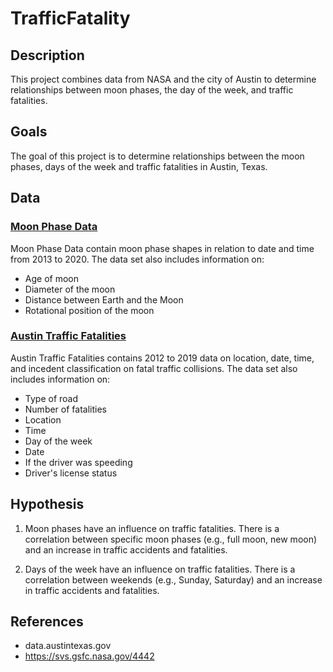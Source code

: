 # TrafficFatality

## Description

This project combines data from NASA and the city of Austin to determine relationships between moon phases, the day of the week, and traffic fatalities.

## Goals

The goal of this project is to determine relationships between the moon phases, days of the week and traffic fatalities in Austin, Texas.

## Data

### [Moon Phase Data](/MoonPhases/moon_phase_all.txt)

Moon Phase Data contain moon phase shapes in relation to date and time from 2013 to 2020. The data set also includes information on:

- Age of moon
- Diameter of the moon
- Distance between Earth and the Moon
- Rotational position of the moon

### [Austin Traffic Fatalities](/APDTrafficFatalities/APD_Traffic_Fatality_all.csv)

Austin Traffic Fatalities contains 2012 to 2019 data on location, date, time, and incedent classification on fatal traffic collisions. The data set also includes information on:

- Type of road
- Number of fatalities
- Location
- Time
- Day of the week
- Date
- If the driver was speeding
- Driver's license status

## Hypothesis

1. Moon phases have an influence on traffic fatalities. There is a correlation between specific moon phases (e.g., full moon, new moon) and an increase in traffic accidents and fatalities.

2. Days of the week have an influence on traffic fatalities. There is a correlation between weekends (e.g., Sunday, Saturday) and an increase in traffic accidents and fatalities.

## References

- data.austintexas.gov
- https://svs.gsfc.nasa.gov/4442
